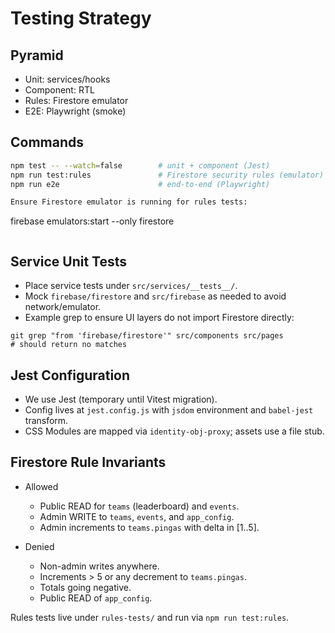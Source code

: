 # Testing Strategy

## Pyramid

- Unit: services/hooks
- Component: RTL
- Rules: Firestore emulator
- E2E: Playwright (smoke)

## Commands

```bash
npm test -- --watch=false        # unit + component (Jest)
npm run test:rules               # Firestore security rules (emulator)
npm run e2e                      # end-to-end (Playwright)

Ensure Firestore emulator is running for rules tests:

```

firebase emulators:start --only firestore

```

```

## Service Unit Tests

- Place service tests under `src/services/__tests__/`.
- Mock `firebase/firestore` and `src/firebase` as needed to avoid network/emulator.
- Example grep to ensure UI layers do not import Firestore directly:

```
git grep "from 'firebase/firestore'" src/components src/pages
# should return no matches
```

## Jest Configuration

- We use Jest (temporary until Vitest migration).
- Config lives at `jest.config.js` with `jsdom` environment and `babel-jest` transform.
- CSS Modules are mapped via `identity-obj-proxy`; assets use a file stub.

## Firestore Rule Invariants

- Allowed
  - Public READ for `teams` (leaderboard) and `events`.
  - Admin WRITE to `teams`, `events`, and `app_config`.
  - Admin increments to `teams.pingas` with delta in [1..5].

- Denied
  - Non-admin writes anywhere.
  - Increments > 5 or any decrement to `teams.pingas`.
  - Totals going negative.
  - Public READ of `app_config`.

Rules tests live under `rules-tests/` and run via `npm run test:rules`.
